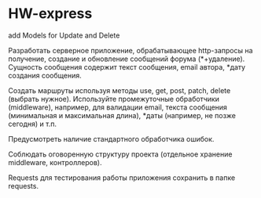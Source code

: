 # HW-express
add Models for Update and Delete

Разработать серверное приложение, обрабатывающее http-запросы на получение, создание и обновление сообщений форума (*+удаление). Сущность сообщения содержит текст сообщения, email автора, *дату создания сообщения.

Создать маршруты используя методы use, get, post, patch, delete (выбрать нужное).
Используйте промежуточные обработчики (middleware), например, для валидации email, текста сообщения (минимальная и максимальная длина), *даты (например, не позже сегодня) и т.п.

Предусмотреть наличие стандартного обработчика ошибок.

Соблюдать оговоренную структуру проекта (отдельное хранение middleware, контроллеров).

Requests для тестирования работы приложения сохранить в папке requests.


